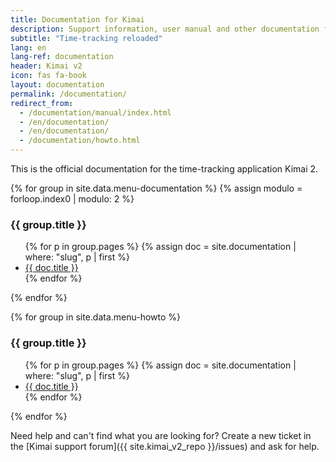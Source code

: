 ```yaml
---
title: Documentation for Kimai
description: Support information, user manual and other documentation for Kimai time-tracking
subtitle: "Time-tracking reloaded"
lang: en
lang-ref: documentation
header: Kimai v2
icon: fas fa-book
layout: documentation
permalink: /documentation/
redirect_from:
  - /documentation/manual/index.html
  - /en/documentation/
  - /en/documentation/
  - /documentation/howto.html
---
```


This is the official documentation for the time-tracking application Kimai 2.
  
<div class="row">
{% for group in site.data.menu-documentation %}
    {% assign modulo = forloop.index0 | modulo: 2 %}
    <div class="col-md-6">
        <div class="card">
            <div class="card-status bg-blue"></div>
            <div class="card-header">
                <h3 class="card-title">{{ group.title }}</h3>
            </div>
            <div class="card-body">
                <ul>
                    {% for p in group.pages %}
                    {% assign doc = site.documentation | where: "slug", p | first %}
                    <li><a href="{{ doc.url }}">{{ doc.title }}</a></li>
                    {% endfor %}
                </ul>
            </div>
        </div>
    </div>
{% endfor %}

{% for group in site.data.menu-howto %}
<div class="col-md-6">
    <div class="card">
        <div class="card-status bg-blue"></div>
        <div class="card-header">
            <h3 class="card-title">{{ group.title }}</h3>
        </div>
        <div class="card-body">
            <ul>
                {% for p in group.pages %}
                {% assign doc = site.documentation | where: "slug", p | first %}
                    <li><a href="{{ doc.url }}">{{ doc.title }}</a></li>
                {% endfor %}
            </ul>
        </div>
    </div>
</div>
{% endfor %}
</div>

Need help and can't find what you are looking for? 
Create a new ticket in the [Kimai support forum]({{ site.kimai_v2_repo }}/issues) and ask for help.
